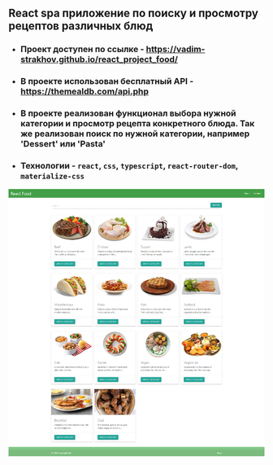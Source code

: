 ## React spa приложение по поиску и просмотру рецептов различных блюд

- ### Проект доступен по ссылке - https://vadim-strakhov.github.io/react_project_food/
- ### В проекте использован бесплатный API - https://themealdb.com/api.php
- ### В проекте реализован функционал выбора нужной категории и просмотр рецепта конкретного блюда. Так же реализован поиск по нужной категории, например 'Dessert' или 'Pasta'
- ### Технологии - `react`, `css`, `typescript`, `react-router-dom`, `materialize-css`

![](react_food.png)

